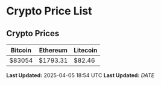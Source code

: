 # Crypto Price List

## Crypto Prices
| Bitcoin | Ethereum | Litecoin |
| ------- | -------- | -------- |
| $83054 | $1793.31 | $82.46 |
**Last Updated:** 2025-04-05 18:54 UTC
**Last Updated:** $DATE$
